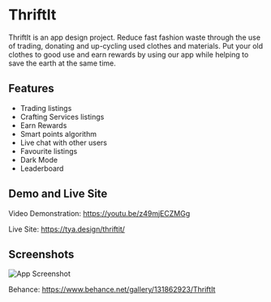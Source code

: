 # ThriftIt

ThriftIt is an app design project. Reduce fast fashion waste through the use of trading, donating and up-cycling used clothes and materials. Put your old clothes to good use and earn rewards by using our app while helping to save the earth at the same time.

## Features

- Trading listings
- Crafting Services listings
- Earn Rewards
- Smart points algorithm
- Live chat with other users
- Favourite listings
- Dark Mode
- Leaderboard


## Demo and Live Site
Video Demonstration: https://youtu.be/z49mjECZMGg

Live Site: https://tya.design/thriftit/


## Screenshots

![App Screenshot](https://mir-s3-cdn-cf.behance.net/project_modules/1400/b09c4c131862923.619d8921c155f.png)

Behance: https://www.behance.net/gallery/131862923/ThriftIt
